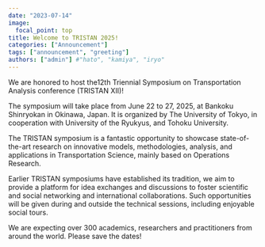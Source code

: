 ```yaml
---
date: "2023-07-14"
image:
  focal_point: top
title: Welcome to TRISTAN 2025!
categories: ["Announcement"]
tags: ["announcement", "greeting"]
authors: ["admin"] #"hato", "kamiya", "iryo"
---
```


We are honored to host the12th Triennial Symposium on Transportation Analysis conference (TRISTAN XII)! 

The symposium will take place from June 22 to 27, 2025, at Bankoku Shinryokan in Okinawa, Japan. It is organized by The University of Tokyo, in cooperation with University of the Ryukyus, and Tohoku University.

The TRISTAN symposium is a fantastic opportunity to showcase state-of-the-art research on innovative models, methodologies, analysis, and applications in Transportation Science, mainly based on Operations Research. 

Earlier TRISTAN symposiums have established its tradition, we aim to provide a platform for idea exchanges and discussions to foster scientific and social networking and international collaborations. 
Such opportunities will be given during and outside the technical sessions, including enjoyable social tours.

We are expecting over 300 academics, researchers and practitioners from around the world. Please save the dates!
